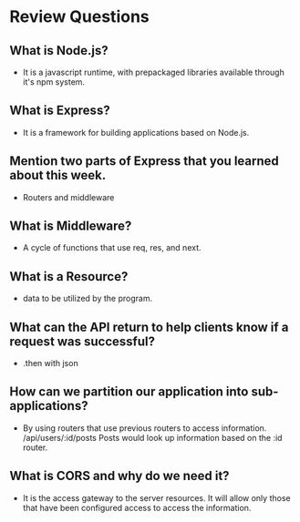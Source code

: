 # Review Questions

## What is Node.js?
- It is a javascript runtime, with prepackaged libraries available through it's npm system.

## What is Express?
- It is a framework for building applications based on Node.js.

## Mention two parts of Express that you learned about this week.
- Routers and middleware

## What is Middleware?
- A cycle of functions that use req, res, and next.

## What is a Resource?
- data to be utilized by the program.

## What can the API return to help clients know if a request was successful?
- .then with json

## How can we partition our application into sub-applications?
- By using routers that use previous routers to access information.  /api/users/:id/posts  Posts would look up information based on the :id router.

## What is CORS and why do we need it?
- It is the access gateway to the server resources.  It will allow only those that have been configured access to access the information.